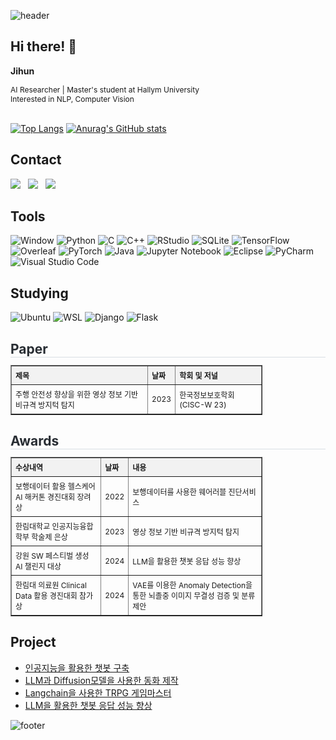 ![header](https://capsule-render.vercel.app/api?type=waving&color=gradient%5&height=100&section=header)
## Hi there! 👋
**Jihun**   
   
<span style="font-size: 12px;">
AI Researcher | Master's student at Hallym University<br>
Interested in NLP, Computer Vision
</span>   
<br><br>

[![Top Langs](https://github-readme-stats.vercel.app/api/top-langs/?username=Chun-Jihun)](https://github.com/Chun-Jihun/github-readme-stats)
[![Anurag's GitHub stats](https://github-readme-stats.vercel.app/api?username=Chun-Jihun)](https://github.com/Chun-Jihun/github-readme-stats)


## Contact
<a href="mailto:wjswlgns101@gmail.com"><img src="https://img.shields.io/badge/Gmail-D14836?style=flat-square&logo=gmail&logoColor=white"/></a>
&nbsp;
<a href="mailto:wjswlgns101@naver.com"><img src="https://img.shields.io/badge/email-0B0D0E?style=flat-square&logo=mailbox.org&logoColor=white"/></a>
&nbsp;
<a href="https://www.instagram.com/jihun9961/"><img src="https://img.shields.io/badge/Instagram-FF0069?style=flat-square&logo=Instagram&logoColor=white"/></a>

## Tools
![Window](https://img.shields.io/badge/Windows-0078D6?style=flat-square&logo=windows&logoColor=white)
![Python](https://img.shields.io/badge/Python-14354C?style=flat-square&logo=python&logoColor=white)
![C](https://img.shields.io/badge/C-00599C?style=flat-square&logo=c&logoColor=white)
![C++](https://img.shields.io/badge/c++-%2300599C.svg?style=flat-square&logo=c%2B%2B&logoColor=white)
![RStudio](https://img.shields.io/badge/RStudio-4285F4?style=flat-square&logo=rstudio&logoColor=white)
![SQLite](https://img.shields.io/badge/SQLite-07405E?style=flat-square&logo=sqlite&logoColor=white)
![TensorFlow](https://img.shields.io/badge/TensorFlow-FF6F00?style=flat-square&logo=tensorflow&logoColor=white)
![Overleaf](https://img.shields.io/badge/Overleaf-47A141?style=flat-square&logo=Overleaf&logoColor=white)
![PyTorch](https://img.shields.io/badge/PyTorch-%23EE4C2C.svg?style=flat-square&logo=PyTorch&logoColor=white)
![Java](https://img.shields.io/badge/Java-ED8B00?style=flat-square&logo=openjdk&logoColor=white)
![Jupyter Notebook](https://img.shields.io/badge/jupyter-%23FA0F00.svg?style=flat-square&logo=jupyter&logoColor=white)
![Eclipse](https://img.shields.io/badge/Eclipse-FE7A16.svg?style=flat-square&logo=Eclipse&logoColor=white)
![PyCharm](https://img.shields.io/badge/pycharm-143?style=flat-square&logo=pycharm&logoColor=black&color=black&labelColor=green)
![Visual Studio Code](https://img.shields.io/badge/Visual%20Studio%20Code-0078d7.svg?style=flat-square&logo=visual-studio-code&logoColor=white)

## Studying
![Ubuntu](https://img.shields.io/badge/Ubuntu-E95420?style=flat-square&logo=ubuntu&logoColor=white)
![WSL](https://img.shields.io/badge/WSL-0a97f5?style=flat-square&logo=linux&logoColor=white)
![Django](https://img.shields.io/badge/Django-092E20?style=flat-square&logo=django&logoColor=white)
![Flask](https://img.shields.io/badge/Flask-000000?style=flat-square&logo=flask&logoColor=white)

<div>
    <h2 style="border-bottom: 1px solid #d8dee4; color: #282d33; margin-bottom: 4px;"> Paper </h2>
    <table border="1" style="border-collapse: collapse; width: 80%; text-align: left; font-size: 12px;">
        <tr>
            <th style="padding: 6px; background-color: #f2f2f2;">제목</th>
            <th style="padding: 6px; background-color: #f2f2f2;">날짜</th>
            <th style="padding: 6px; background-color: #f2f2f2;">학회 및 저널</th>
        </tr>
        <tr>
            <td style="padding: 6px;">주행 안전성 향상을 위한 영상 정보 기반 비규격 방지턱 탐지</td>
            <td style="padding: 6px;">2023</td>
            <td style="padding: 6px;">한국정보보호학회(CISC-W 23)</td>
        </tr>
    </table>
</div>

<div>
    <h2 style="border-bottom: 1px solid #d8dee4; color: #282d33; margin-bottom: 4px;"> Awards </h2>
    <table border="1" style="border-collapse: collapse; width: 80%; text-align: left; font-size: 12px;">
        <tr>
            <th style="padding: 6px; background-color: #f2f2f2;">수상내역</th>
            <th style="padding: 6px; background-color: #f2f2f2;">날짜</th>
            <th style="padding: 6px; background-color: #f2f2f2;">내용</th>
        </tr>
        <tr>
            <td style="padding: 6px;">보행데이터 활용 헬스케어 AI 해커톤 경진대회 장려상</td>
            <td style="padding: 6px;">2022</td>
            <td style="padding: 6px;">보행데이터를 사용한 웨어러블 진단서비스</td>
        </tr>
        <tr>
            <td style="padding: 6px;">한림대학교 인공지능융합학부 학술제 은상</td>
            <td style="padding: 6px;">2023</td>
            <td style="padding: 6px;">영상 정보 기반 비규격 방지턱 탐지</td>
        </tr>
        <tr>
            <td style="padding: 6px;">강원 SW 페스티벌 생성 AI 챌린지 대상</td>
            <td style="padding: 6px;">2024</td>
            <td style="padding: 6px;">LLM을 활용한 챗봇 응답 성능 향상</td>
        </tr>
        <tr>
            <td style="padding: 6px;">한림대 의료원 Clinical Data 활용 경진대회 참가상</td>
            <td style="padding: 6px;">2024</td>
            <td style="padding: 6px;">VAE를 이용한 Anomaly Detection을 통한 뇌졸중 이미지 무결성 검증 및 분류 제안</td>
        </tr>
    </table>
</div>

## Project
* [인공지능을 활용한 챗봇 구축](https://github.com/Chun-Jihun/Comento_From_planning_to_chatbot)
* [LLM과 Diffusion모델을 사용한 동화 제작](https://github.com/Chun-Jihun/capstonedesign)
* [Langchain을 사용한 TRPG 게임마스터](https://github.com/Chun-Jihun/trpg)
* [LLM을 활용한 챗봇 응답 성능 향상](https://github.com/Chun-Jihun/SW_AIchallenge)





![footer](https://capsule-render.vercel.app/api?type=waving&color=gradient%5&height=100&section=footer)
